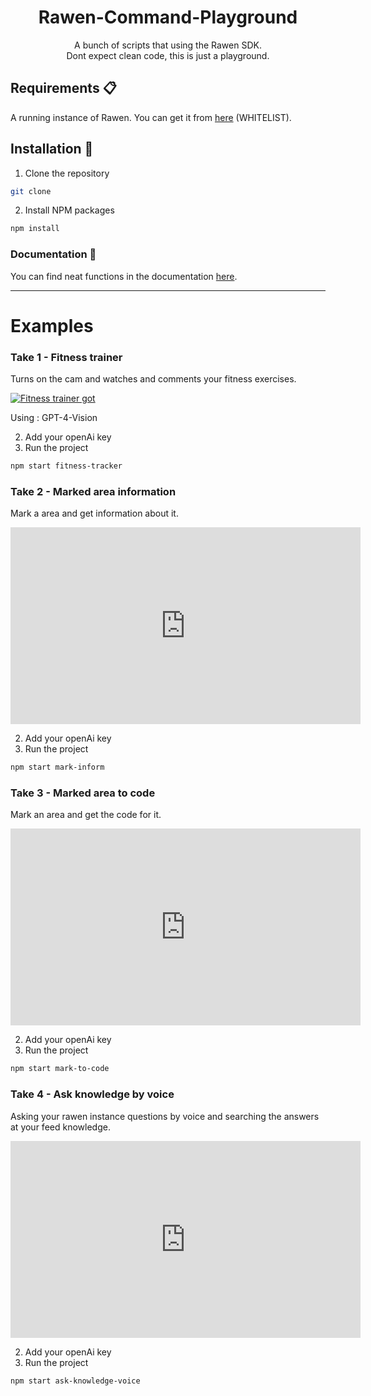 <div align="center">
<h1>  Rawen-Command-Playground  </h1>
  A bunch of scripts that using the Rawen SDK. <br/>
  Dont expect clean code, this is just a playground.
</div>


## Requirements :clipboard:
A running instance of Rawen. You can get it from <a href="https://rawen.io/">here</a> (WHITELIST).

## Installation :wrench:
1. Clone the repository
```sh
git clone
```

2. Install NPM packages
```sh
npm install
```



### Documentation :book:
You can find neat functions in the documentation <a href="https://rawen.io/docs">here</a>.


-----

# Examples

### Take 1 - Fitness trainer
Turns on the cam and watches and comments your fitness exercises.

[![Fitness trainer got](http://img.youtube.com/vi/qKKtsUFFxTU/0.jpg)](http://www.youtube.com/watch?v=qKKtsUFFxTU "Fitness trainer")


Using : GPT-4-Vision

2. Add your openAi key
1. Run the project

```sh
npm start fitness-tracker
```

### Take 2 - Marked area information
Mark a area and get information about it.

<iframe width="560" height="315" src="https://www.youtube.com/embed/5gomXv-UN8w" frameborder="0" allow="accelerometer; autoplay; clipboard-write; encrypted-media; gyroscope; picture-in-picture" allowfullscreen></iframe>


2. Add your openAi key
1. Run the project

```sh
npm start mark-inform
```

### Take 3 - Marked area to code
Mark an area and get the code for it.

<iframe width="560" height="315" src="https://www.youtube.com/embed/155pizRPm7g" frameborder="0" allow="accelerometer; autoplay; clipboard-write; encrypted-media; gyroscope; picture-in-picture" allowfullscreen></iframe>


2. Add your openAi key
1. Run the project

```sh
npm start mark-to-code
```


### Take 4 - Ask knowledge by voice
Asking your rawen instance questions by voice and searching the answers at your feed knowledge.

<iframe width="560" height="315" src="https://www.youtube.com/embed/5gomXv-UN8w" frameborder="0" allow="accelerometer; autoplay; clipboard-write; encrypted-media; gyroscope; picture-in-picture" allowfullscreen></iframe>


2. Add your openAi key
1. Run the project

```sh
npm start ask-knowledge-voice
```
